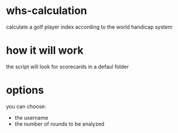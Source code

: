 # whs-calculation
calculate a golf player index according to the world handicap system

# how it will work 
the script will look for scorecards in a defaul folder 


# options
you can choose: 
- the username
- the number of rounds to be analyzed
